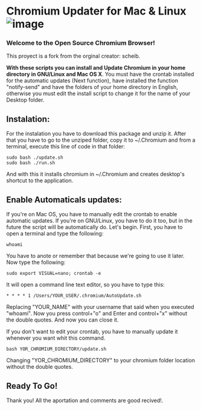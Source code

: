 # Chromium Updater for Mac & Linux            ![image](https://user-images.githubusercontent.com/84420737/118993821-360ec700-b95c-11eb-8d6d-b07f7d79ff53.png)

### Welcome to the Open Source Chromium Browser!

This proyect is a fork from the orginal creator: scheib.

**With these scripts you can install and Update Chromium in your home directory in GNU/Linux and Mac OS X**. You must have the crontab installed for the automatic updates (Next function), have installed the function "notify-send" and have the folders of your home directory in English, otherwise you must edit the install script to change it for the name of your Desktop folder.

## Instalation:

  For the instalation you have to download this package and unzip it. After that you have to go to the unziped folder, copy it to ~/.Chromium and from a terminal, execute this line of code in that folder:
```
sudo bash ./update.sh
sudo bash ./run.sh
```
  And with this it installs chromium in ~/.Chromium and creates desktop's shortcut to the application.

## Enable Automaticals updates:
  If you're on Mac OS, you have to manually edit the crontab to enable automatic updates. If you're on GNU/Linux, you have to do it too, but in the future the script will be automatically do. Let's begin. First, you have to open a terminal and type the following:
  ```
  whoami
  ```
  You have to anote or remember that because we're going to use it later. Now type the following:
  ```
  sudo export VISUAL=nano; crontab -e
 ```
 It will open a command line text editor, so you have to type this:
 ```
 * * * * 1 /Users/YOUR_USER/.chromium/AutoUpdate.sh
 ```
  Replacing "YOUR_NAME" with your username that said when you executed "whoami". Now you press control+"o" and Enter and control+"x" without the double quotes. And now you can close it.
  
  If you don't want to edit your crontab, you have to manually update it whenever you want whit this command.
  ```
  bash YOR_CHROMIUM_DIRECTORY/update.sh
  ```
  Changing "YOR_CHROMIUM_DIRECTORY" to your chromium folder location without the double quotes. 
  
## Ready To Go!

Thank you! All the aportation and comments are good recived!.
